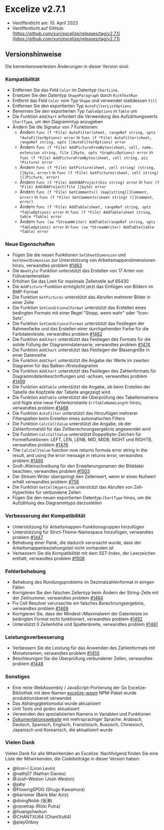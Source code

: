 # Excelize v2.7.1

* Veröffentlicht am: 10. April 2023
* Veröffentlicht auf GitHub: [https://github.com/xuri/excelize/releases/tag/v2.7.1](https://github.com/xuri/excelize/releases/tag/v2.7.1)

## Versionshinweise

Die bemerkenswertesten Änderungen in dieser Version sind:

### Kompatibilität

* Entfernen Sie das Feld `Color` im Datentyp `ChartLine`.
* Ersetzen Sie den Datentyp `ShapeParagraph` durch `RichTextRun`
* Entfernt das Feld `Color` vom Typ `Shape` und verwendet stattdessen `Fill`
* Entfernen Sie den exportierten Typ `AutoFilterListOptions`
* Benennen Sie den exportierten Typ `TableOptions` in `Table` um
* Die Funktion `AddChart` erfordert die Verwendung des Aufzählungswerts `ChartType`, um den Diagrammtyp anzugeben
* Ändern Sie die Signatur von 7 Funktionen:
  * Ändern `func (f *File) AutoFilter(sheet, rangeRef string, opts *AutoFilterOptions) error` in `func (f *File) AutoFilter(sheet, rangeRef string, opts []AutoFilterOptions) error`
  * Ändern `func (f *File) AddPictureFromBytes(sheet, cell, name, extension string, file []byte, opts *GraphicOptions) error` in `func (f *File) AddPictureFromBytes(sheet, cell string, pic *Picture) error`
  * Ändern `func (f *File) GetPicture(sheet, cell string) (string, []byte, error)` in `func (f *File) GetPictures(sheet, cell string) ([]Picture, error)`
  * Ändern `func (f *File) AddVBAProject(bin string) error` in `func (f *File) AddVBAProject(file []byte) error`
  * Ändern `func (f *File) GetComments() (map[string][]Comment, error)` in `func (f *File) GetComments(sheet string) ([]Comment, error)`
  * Ändern `func (f *File) AddTable(sheet, rangeRef string, opts *TableOptions) error` in `func (f *File) AddTable(sheet string, table *Table) error`
  * Ändern `func (sw *StreamWriter) AddTable(rangeRef string, opts *TableOptions) error` in `func (sw *StreamWriter) AddTable(table *Table) error`

### Neue Eigenschaften

* Fügen Sie die neuen Funktionen `SetSheetDimension` und `GetSheetDimension` zur Unterstützung von Arbeitsmappendimensionen hinzu, verwandtes problem [#1463](https://github.com/xuri/excelize/issues/1463)
* Die `NewStyle`-Funktion unterstützt das Erstellen von 17 Arten von Füllvariantenstilen
* Erhöhen Sie das Limit für maximale Zellenstile auf 65430
* Die `AddPicture`-Funktion ermöglicht jetzt das Einfügen von Bildern im BMP-Format
* Die Funktion `GetPictures` unterstützt das Abrufen mehrerer Bilder in einer Zelle
* Die Funktion `SetConditionalFormat` unterstützt das Erstellen eines bedingten Formats mit einer Regel "Stopp, wenn wahr" oder "Icon-Sets".
* Die Funktion `SetConditionalFormat` unterstützt das Festlegen der Rahmenfarbe und das Erstellen einer durchgehenden Farbe für die Farbdatenleiste, verwandtes problem [#1462](https://github.com/xuri/excelize/issues/1462)
* Die Funktion `AddChart` unterstützt das Festlegen des Formats für die solide Füllung der Diagrammdatenserie, verwandtes problem [#1474](https://github.com/xuri/excelize/issues/1474)
* Die Funktion `AddChart` unterstützt das Festlegen der Blasengröße in einer Datenreihe
* Die Funktion `AddChart` unterstützt die Angabe der Werte im zweiten Diagramm für das Balken-/Kreisdiagramm
* Die Funktion `AddChart` unterstützt das Festlegen des Zahlenformats für Diagrammdatenbeschriftungen und -achsen, verwandtes problem [#1499](https://github.com/xuri/excelize/issues/1499)
* Die Funktion `AddTable` unterstützt die Angabe, ob beim Erstellen der Tabelle die Kopfzeile der Tabelle angezeigt wird
* Die Funktion `AddTable` unterstützt die Überprüfung des Tabellennamens und fügte eine neue Fehlerkonstante `ErrTableNameLength` hinzu, verwandtes problem [#1468](https://github.com/xuri/excelize/issues/1468)
* Die Funktion `AutoFilter` unterstützt das Hinzufügen mehrerer Filterspalten beim Erstellen eines automatischen Filters
* Die Funktion `CalcCellValue` unterstützt die Angabe, ob der Zahlenformatstil für das Zellberechnungsergebnis angewendet wird
* Die Funktion `CalcCellValue` unterstützt Doppelbyte-Zeichen für Formelfunktionen: LEFT, LEN, LENB, MID, MIDB, RIGHT und RIGHTB, verwandtes problem [#1476](https://github.com/xuri/excelize/issues/1476)
* The `CalcCellValue` function now returns formula error string in the result, and using the error message in returns error, verwandtes problem [#1490](https://github.com/xuri/excelize/issues/1490)
* Groß-/Kleinschreibung für den Erweiterungsnamen der Bilddatei beachten, verwandtes problem [#1503](https://github.com/xuri/excelize/issues/1503)
* Der Stream-Writer überspringt den Zellenwert, wenn er einen Nullwert erhält verwandtes problem [#756](https://github.com/xuri/excelize/issues/756)
* Die Funktion `GetCellHyperLink` unterstützt das Abrufen von Zell-Hyperlinks für verbundene Zellen
* Fügen Sie den neuen exportierten Datentyp `ChartType` hinzu, um die Aufzählung des Diagrammtyps darzustellen

### Verbesserung der Kompatibilität

* Unterstützung für Arbeitsmappen-Funktionsgruppen hinzufügen
* Unterstützung für Strict-Theme-Namespace hinzufügen, verwandtes problem [#1447](https://github.com/xuri/excelize/issues/1447)
* Behebung einer Panik, die dadurch verursacht wurde, dass der Arbeitsmappenbeziehungsteil nicht vorhanden ist
* Verbessern Sie die Kompatibilität mit dem SST-Index, der Leerzeichen enthält, verwandtes problem [#1508](https://github.com/xuri/excelize/issues/1508)

### Fehlerbehebung

* Behebung des Rundungsproblems im Dezimalzahlenformat in einigen Fällen
* Korrigieren Sie den falschen Zellentyp beim Ändern der String-Zelle mit der Zeitnummer, verwandtes problem [#1464](https://github.com/xuri/excelize/issues/1464)
* Fix Cell Resolver verursachte ein falsches Berechnungsergebnis, verwandtes problem [#1469](https://github.com/xuri/excelize/issues/1469)
* Korrigieren Sie, dass der Mindest-/Maximalwert der Datenleiste im bedingten Format nicht funktioniert, verwandtes problem [#1492](https://github.com/xuri/excelize/issues/1492)
* Unterstützt 0 Zeilenhöhe und Spaltenbreite, verwandtes problem [#1461](https://github.com/xuri/excelize/issues/1461)

### Leistungsverbesserung

* Verbessern Sie die Leistung für das Anwenden des Zahlenformats mit Monatsnamen, verwandtes problem [#1455](https://github.com/xuri/excelize/issues/1455)
* Beschleunigen Sie die Überprüfung verbundener Zellen, verwandtes problem [#1448](https://github.com/xuri/excelize/issues/1448)

### Sonstiges

* Eine reine WebAssembly / JavaScript-Portierung der Go Excelize-Bibliothek mit dem Namen [excelize-wasm](https://github.com/xuri/excelize-wasm) NPM-Paket wurde produktionsbereit verwendet
* Das Abhängigkeitsmodul wurde aktualisiert
* Unit Tests und godoc aktualisiert
* Verwenden des spezialisierten Namens in Variablen und Funktionen
* [Dokumentationswebsite](https://xuri.me/excelize) mit mehrsprachiger Sprache: Arabisch, Deutsch, Spanisch, Englisch, Französisch, Russisch, Chinesisch, Japanisch und Koreanisch, die aktualisiert wurde

### Vielen Dank

Vielen Dank für alle Mitwirkenden an Excelize. Nachfolgend finden Sie eine Liste der Mitwirkenden, die Codebeiträge in dieser Version haben:

* @liron-l (Liron Levin)
* @nathj07 (Nathan Davies)
* @Josh-Weston (Josh Weston)
* @jaby
* @FlowingSPDG (Shugo Kawamura)
* @barismar (Baris Mar Aziz)
* @doingNobb (张涛)
* @rpoetrap (Rizki Putra)
* @huangshaokun
* @CHANTXU64 (ChantXu64)
* @playGitboy
